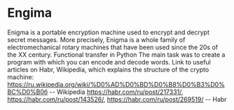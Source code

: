 # Engima
 Enigma is a portable encryption machine used to encrypt and decrypt secret messages. More precisely, Enigma is a whole family of electromechanical rotary machines that have been used since the 20s of the XX century.  Functional transfer in Python
 The main task was to create a program with which you can encode and decode words. Link to useful articles on Habr, Wikipedia, which explains the structure of the crypto machine:
 https://ru.wikipedia.org/wiki/%D0%AD%D0%BD%D0%B8%D0%B3%D0%BC%D0%B0б -- Wikipedia
 https://habr.com/ru/post/217331/, https://habr.com/ru/post/143526/, https://habr.com/ru/post/269519/ -- Habr
